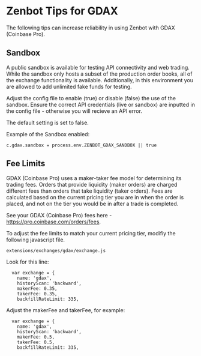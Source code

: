 # Zenbot Tips for GDAX

The following tips can increase reliability in using Zenbot with GDAX (Coinbase Pro).

## Sandbox
A public sandbox is available for testing API connectivity and web trading. While the sandbox only hosts a subset of the production order books, all of the exchange functionality is available. Additionally, in this environment you are allowed to add unlimited fake funds for testing.

Adjust the config file to enable (true) or disable (false) the use of the sandbox. Ensure the correct API credentials (live or sandbox) are inputted in the config file - otherwise you will recieve an API error.

The default setting is set to false.

Example of the Sandbox enabled:
```
c.gdax.sandbox = process.env.ZENBOT_GDAX_SANDBOX || true
```

## Fee Limits

GDAX (Coinbase Pro) uses a maker-taker fee model for determining its trading fees. Orders that provide liquidity (maker orders) are charged different fees than orders that take liquidity (taker orders). Fees are calculated based on the current pricing tier you are in when the order is placed, and not on the tier you would be in after a trade is completed.

See your GDAX (Coinbase Pro) fees here - https://pro.coinbase.com/orders/fees.

To adjust the fee limits to match your current pricing tier, modifiy the following javascript file. 

```
extensions/exchanges/gdax/exchange.js
```

Look for this line:
```
  var exchange = {
    name: 'gdax',
    historyScan: 'backward',
    makerFee: 0.35,
    takerFee: 0.35,
    backfillRateLimit: 335,
```

Adjust the makerFee and takerFee, for example:
```
  var exchange = {
    name: 'gdax',
    historyScan: 'backward',
    makerFee: 0.5,
    takerFee: 0.5,
    backfillRateLimit: 335,
```
